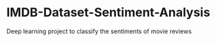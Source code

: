 # IMDB-Dataset-Sentiment-Analysis
Deep learning project to classify the sentiments of movie reviews

